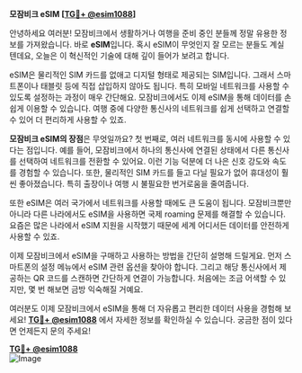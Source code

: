 **모잠비크 eSIM [[TG💪+ @esim1088](https://t.me/s/esim1088)]**

안녕하세요 여러분! 모잠비크에서 생활하거나 여행을 준비 중인 분들께 정말 유용한 정보를 가져왔습니다. 바로 **eSIM**입니다. 혹시 eSIM이 무엇인지 잘 모르는 분들도 계실 텐데요, 오늘은 이 혁신적인 기술에 대해 깊이 들어가 보려고 합니다.

eSIM은 물리적인 SIM 카드를 없애고 디지털 형태로 제공되는 SIM입니다. 그래서 스마트폰이나 태블릿 등에 직접 삽입하지 않아도 됩니다. 특히 모바일 네트워크를 사용할 수 있도록 설정하는 과정이 매우 간단해요. 모잠비크에서도 이제 eSIM을 통해 데이터를 손쉽게 이용할 수 있습니다. 여행 중에 다양한 통신사의 네트워크를 쉽게 선택하고 연결할 수 있어 더 편리하게 사용할 수 있죠.

**모잠비크 eSIM의 장점**은 무엇일까요? 첫 번째로, 여러 네트워크를 동시에 사용할 수 있다는 점입니다. 예를 들어, 모잠비크에서 하나의 통신사에 연결된 상태에서 다른 통신사를 선택하여 네트워크를 전환할 수 있어요. 이런 기능 덕분에 더 나은 신호 강도와 속도를 경험할 수 있습니다. 또한, 물리적인 SIM 카드를 들고 다닐 필요가 없어 휴대성이 훨씬 좋아졌습니다. 특히 출장이나 여행 시 불필요한 번거로움을 줄여줍니다.

또한 eSIM은 여러 국가에서 네트워크를 사용할 때에도 큰 도움이 됩니다. 모잠비크뿐만 아니라 다른 나라에서도 eSIM을 사용하면 국제 roaming 문제를 해결할 수 있습니다. 요즘은 많은 나라에서 eSIM 지원을 시작했기 때문에 세계 어디서든 데이터를 안전하게 사용할 수 있죠.

이제 모잠비크에서 eSIM을 구매하고 사용하는 방법을 간단히 설명해 드릴게요. 먼저 스마트폰의 설정 메뉴에서 eSIM 관련 옵션을 찾아야 합니다. 그리고 해당 통신사에서 제공하는 QR 코드를 스캔하면 간단하게 연결이 가능합니다. 처음에는 조금 어색할 수 있지만, 몇 번 해보면 금방 익숙해질 거예요.

여러분도 이제 모잠비크에서 eSIM을 통해 더 자유롭고 편리한 데이터 사용을 경험해 보세요! **[TG💪+ @esim1088](https://t.me/s/esim1088)** 에서 자세한 정보를 확인하실 수 있습니다. 궁금한 점이 있다면 언제든지 문의 주세요!

**[TG💪+ @esim1088](https://t.me/s/esim1088)**  
![Image](https://i.postimg.cc/Y0z9fWf4/image.png)
